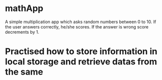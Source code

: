 # mathApp

A simple multiplication app which asks random numbers between 0 to 10.
If the user answers correctly, he/she scores.
If the answer is wrong score decrements by 1.
# Practised how to store information in local storage and retrieve datas from the same
